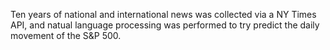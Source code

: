 Ten years of national and international news was collected via a NY Times API, and natual language processing was performed to try predict the daily movement of the S&P 500.
